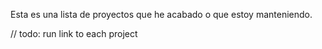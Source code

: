 
Esta es una lista de proyectos que he acabado o que estoy manteniendo.

// todo: run link to each project